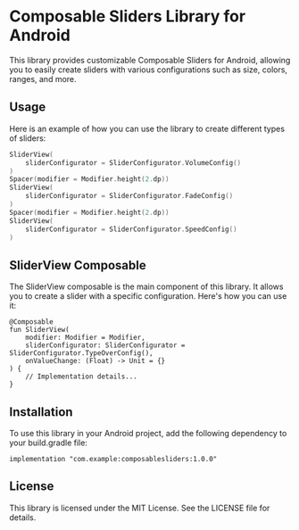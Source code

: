 
# Composable Sliders Library for Android

This library provides customizable Composable Sliders for Android, allowing you to easily create sliders with various configurations such as size, colors, ranges, and more.

## Usage

Here is an example of how you can use the library to create different types of sliders:

```kotlin
SliderView(
    sliderConfigurator = SliderConfigurator.VolumeConfig()
)
Spacer(modifier = Modifier.height(2.dp))
SliderView(
    sliderConfigurator = SliderConfigurator.FadeConfig()
)
Spacer(modifier = Modifier.height(2.dp))
SliderView(
    sliderConfigurator = SliderConfigurator.SpeedConfig()
)
```

## SliderView Composable

The SliderView composable is the main component of this library. It allows you to create a slider with a specific configuration. Here's how you can use it:

```
@Composable
fun SliderView(
    modifier: Modifier = Modifier,
    sliderConfigurator: SliderConfigurator = SliderConfigurator.TypeOverConfig(),
    onValueChange: (Float) -> Unit = {}
) {
    // Implementation details...
}
```

## Installation

To use this library in your Android project, add the following dependency to your build.gradle file:

```
implementation "com.example:composablesliders:1.0.0"
```

## License
This library is licensed under the MIT License. See the LICENSE file for details.
